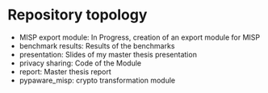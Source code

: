 # Repository topology

- MISP export module: In Progress, creation of an export module for MISP
- benchmark results: Results of the benchmarks
- presentation: Slides of my master thesis presentation
- privacy sharing: Code of the Module
- report: Master thesis report
- pypaware_misp: crypto transformation module
